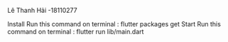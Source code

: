 Lê Thanh Hải -18110277

Install 
Run this command on terminal : flutter packages get
Start
Run this command on terminal :  flutter run lib/main.dart

